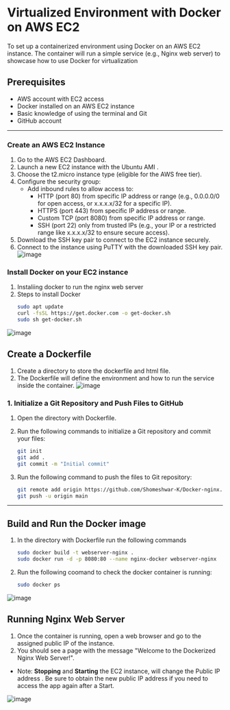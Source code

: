 # Virtualized Environment with Docker on AWS EC2

To set up a containerized environment using Docker on an AWS EC2 instance. The container will run a simple service (e.g., Nginx web server) to showcase how to use Docker for virtualization

## Prerequisites
- AWS account with EC2 access
- Docker installed on an AWS EC2 instance
- Basic knowledge of using the terminal and Git
- GitHub account

---

### Create an AWS EC2 Instance
1. Go to the AWS EC2 Dashboard.
2. Launch a new EC2 instance with the Ubuntu AMI .
3. Choose the t2.micro instance type (eligible for the AWS free tier).
4. Configure the security group:
      - Add inbound rules to allow access to:
         - HTTP (port 80) from specific IP address or range (e.g., 0.0.0.0/0 for open access, or x.x.x.x/32 for a specific IP).
         - HTTPS (port 443) from specific IP address or range.
         - Custom TCP (port 8080) from specific IP address or range.
         - SSH (port 22) only from trusted IPs (e.g., your IP or a restricted range like x.x.x.x/32 to ensure secure access).
5. Download the SSH key pair to connect to the EC2 instance securely.
6. Connect to the instance using PuTTY with the downloaded SSH key pair.
![image](https://github.com/user-attachments/assets/7eb06bd6-b1cc-4a8c-b65b-d7a4ef096307)

### Install Docker on your EC2 instance
1.  Instaliing docker to run the nginx web server
2.  Steps to install Docker
    ```bash
    sudo apt update 
    curl -fsSL https://get.docker.com -o get-docker.sh
    sudo sh get-docker.sh
![image](https://github.com/user-attachments/assets/651a05a8-b6f7-494a-b2a0-67bed6775d18)


## Create a Dockerfile 
1. Create a directory to store the dockerfile and html file.
2. The Dockerfile will define the environment and how to run the service inside the container.
![image](https://github.com/user-attachments/assets/9edce357-4028-4728-a8e3-0f3a3f0ca9af)


### 1. Initialize a Git Repository and Push Files to GitHub

1. Open the directory with Dockerfile.
2. Run the following commands to initialize a Git repository and commit your files:

   ```bash
   git init
   git add .
   git commit -m "Initial commit"
3. Run the following command to push the files to Git repository:
   ```bash
   git remote add origin https://github.com/Shomeshwar-K/Docker-nginx.git
   git push -u origin main

---

## Build and Run the Docker image

1. In the directory with Dockerfile run the following commands
   ```bash
   sudo docker build -t webserver-nginx .
   sudo docker run -d -p 8080:80 --name nginx-docker webserver-nginx
2. Run the following coomand to check the docker container is running:
   ```bash
   sudo docker ps

![image](https://github.com/user-attachments/assets/721d38c4-be8d-456a-8c81-8166379a46d6)

 
## Running Nginx Web Server

1.   Once the container is running, open a web browser and go to the assigned public IP of the instance.
2.   You should see a page with the message "Welcome to the Dockerized Nginx Web Server!".
   
- Note: **Stopping** and **Starting** the EC2 instance, will change the Public IP address . Be sure to obtain the new public IP address if you need to access the app again after a Start.

![image](https://github.com/user-attachments/assets/630bdc59-e11d-4634-bdfe-d3f57ac1ecf4)



